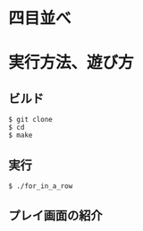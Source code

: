 # 四目並べ


# 実行方法、遊び方
## ビルド
```
$ git clone
$ cd 
$ make
```

## 実行
```
$ ./for_in_a_row
```
## プレイ画面の紹介

# 
